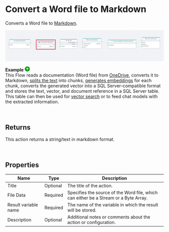 # Convert a Word file to Markdown


Converts a Word file to [Markdown](https://en.wikipedia.org/wiki/Markdown).


![img](../../../../images/flow/convert-word-to-markdown.png)

**Example** ![img](../../../../images/strz.jpg)  
This Flow reads a documentation (Word file) from [OneDrive](../onedrive/read-file-from-onedrive-as-byte-array.md), converts it to Markdown, [splits the text](../ai/split-text.md) into chunks, [generates embeddings](../azure-openai/generate-embedding.md) for each chunk, converts the generated vector into a SQL Server-compatible format and stores the text, vector, and document reference in a SQL Server table. This table can then be used for [vector search](../postgresql/vector-search.md) or to feed chat models with the extracted information. 

<br/>

## Returns

This action returns a string/text in markdown format.

<br/>

## Properties

| Name                 | Type     | Description                                                                                                   |
| -------------------- | -------- | ------------------------------------------------------------------------------------------------------------- |
| Title                | Optional |   The title of the action.                    |
| File Data            | Required | Specifies the source of the Word file, which can either be a Stream or a Byte Array.                          |
| Result variable name | Required | The name of the variable in which the result will be stored.  |
| Description          | Optional | Additional notes or comments about the action or configuration. |

<br/>


